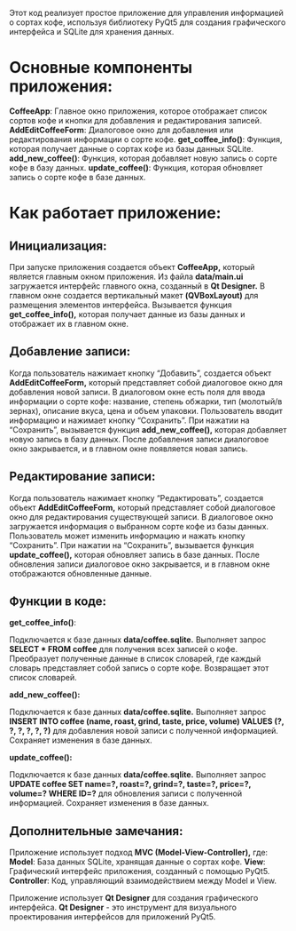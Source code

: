 Этот код реализует простое приложение для управления информацией о сортах кофе, используя библиотеку PyQt5 для создания графического интерфейса и SQLite для хранения данных.

# Основные компоненты приложения:

**CoffeeApp**: Главное окно приложения, которое отображает список сортов кофе и кнопки для добавления и редактирования записей.
**AddEditCoffeeForm**: Диалоговое окно для добавления или редактирования информации о сорте кофе.
**get_coffee_info()**: Функция, которая получает данные о сортах кофе из базы данных SQLite.
**add_new_coffee()**: Функция, которая добавляет новую запись о сорте кофе в базу данных.
**update_coffee()**: Функция, которая обновляет запись о сорте кофе в базе данных.

# Как работает приложение:

## Инициализация:
При запуске приложения создается объект **CoffeeApp,** который является главным окном приложения.
Из файла **data/main.ui** загружается интерфейс главного окна, созданный в **Qt Designer.**
В главном окне создается вертикальный макет **(QVBoxLayout)** для размещения элементов интерфейса.
Вызывается функция **get_coffee_info(),** которая получает данные из базы данных и отображает их в главном окне.

## Добавление записи:
Когда пользователь нажимает кнопку “Добавить”, создается объект **AddEditCoffeeForm,** который представляет собой диалоговое окно для добавления новой записи.
В диалоговом окне есть поля для ввода информации о сорте кофе: название, степень обжарки, тип (молотый/в зернах), описание вкуса, цена и объем упаковки.
Пользователь вводит информацию и нажимает кнопку “Сохранить”.
При нажатии на “Сохранить”, вызывается функция **add_new_coffee(),** которая добавляет новую запись в базу данных.
После добавления записи диалоговое окно закрывается, и в главном окне появляется новая запись.

## Редактирование записи:
Когда пользователь нажимает кнопку “Редактировать”, создается объект **AddEditCoffeeForm,** который представляет собой диалоговое окно для редактирования существующей записи.
В диалоговое окно загружается информация о выбранном сорте кофе из базы данных.
Пользователь может изменить информацию и нажать кнопку “Сохранить”.
При нажатии на “Сохранить”, вызывается функция **update_coffee(),** которая обновляет запись в базе данных.
После обновления записи диалоговое окно закрывается, и в главном окне отображаются обновленные данные.

## Функции в коде:

**get_coffee_info()**:

Подключается к базе данных **data/coffee.sqlite.**
Выполняет запрос **SELECT * FROM coffee** для получения всех записей о кофе.
Преобразует полученные данные в список словарей, где каждый словарь представляет собой запись о сорте кофе.
Возвращает этот список словарей.

**add_new_coffee():**

Подключается к базе данных **data/coffee.sqlite.**
Выполняет запрос **INSERT INTO coffee (name, roast, grind, taste, price, volume) VALUES (?, ?, ?, ?, ?, ?)** для добавления новой записи с полученной информацией.
Сохраняет изменения в базе данных.

**update_coffee():**

Подключается к базе данных **data/coffee.sqlite.**
Выполняет запрос **UPDATE coffee SET name=?, roast=?, grind=?, taste=?, price=?, volume=? WHERE ID=?** для обновления записи с полученной информацией.
Сохраняет изменения в базе данных.


## Дополнительные замечания:
Приложение использует подход **MVC (Model-View-Controller),** где:
**Model**: База данных SQLite, хранящая данные о сортах кофе.
**View**: Графический интерфейс приложения, созданный с помощью PyQt5.
**Controller**: Код, управляющий взаимодействием между Model и View.

Приложение использует **Qt Designer** для создания графического интерфейса. **Qt Designer** - это инструмент для визуального проектирования интерфейсов для приложений PyQt5.
